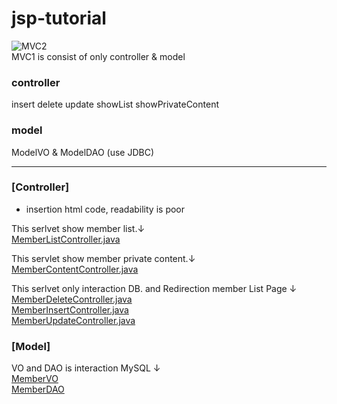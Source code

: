 # jsp-tutorial
![MVC2](https://user-images.githubusercontent.com/70089259/132357704-02077372-9fec-4d85-b44d-5e0ae8a4fa66.png)  
MVC1 is consist of only controller & model

### controller
insert delete update showList showPrivateContent
### model
ModelVO & ModelDAO (use JDBC)

---
### [Controller]
* insertion html code, readability is poor

This serlvet show member list.↓     
[MemberListController.java](https://github.com/moo-on/jsp-tutorial/blob/MVC1/src/com/web/controller/MemberListController.java)  

This servlet show member private content.↓     
[MemberContentController.java](https://github.com/moo-on/jsp-tutorial/blob/MVC1/src/com/web/controller/MemberContentController.java)   

This serlvet only interaction DB. and Redirection member List Page ↓  
[MemberDeleteController.java](https://github.com/moo-on/jsp-tutorial/blob/MVC1/src/com/web/controller/MemberDeleteController.java)  
[MemberInsertController.java](https://github.com/moo-on/jsp-tutorial/blob/MVC1/src/com/web/controller/MemberInsertController.java)  
[MemberUpdateController.java](https://github.com/moo-on/jsp-tutorial/blob/MVC1/src/com/web/controller/MemberUpdateController.java)  

### [Model]
VO and DAO is interaction MySQL ↓  
[MemberVO](https://github.com/moo-on/jsp-tutorial/blob/MVC1/src/com/web/model/MemberVO.java)   
[MemberDAO](https://github.com/moo-on/jsp-tutorial/blob/MVC1/src/com/web/model/MemberDAO.java)  
